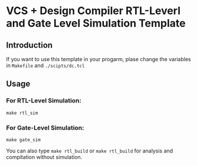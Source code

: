 # VCS + Design Compiler RTL-Leverl and Gate Level Simulation Template
## Introduction

If you want to use this template in your progarm, plase change the variables in `Makefile` and `./scipts/dc.tcl`

## Usage

### For RTL-Level Simulation:
```
make rtl_sim
```
### For Gate-Level Simulation:
```
make gate_sim
```

You can also type `make rtl_build` or `make rtl_build` for analysis and compitation without simulation.





